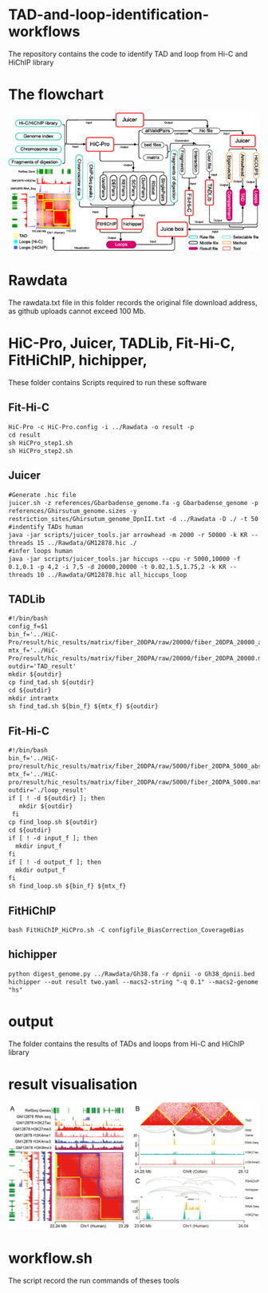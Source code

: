 # TAD-and-loop-identification-workflows
The repository contains the code to identify TAD and loop from Hi-C and HiChIP library
# The flowchart
![image](workflow/workflow.png)
# Rawdata
The rawdata.txt file in this folder records the original file download address, as github uploads cannot exceed 100 Mb.
# HiC-Pro, Juicer, TADLib, Fit-Hi-C, FitHiChIP, hichipper, 
These folder contains Scripts required to run these software
## Fit-Hi-C
```shell
HiC-Pro -c HiC-Pro.config -i ../Rawdata -o result -p
cd result
sh HiCPro_step1.sh
sh HiCPro_step2.sh
```
## Juicer
``` shell
#Generate .hic file
juicer.sh -z references/Gbarbadense_genome.fa -g Gbarbadense_genome -p references/Ghirsutum_genome.sizes -y restriction_sites/Ghirsutum_genome_DpnII.txt -d ../Rawdata -D ./ -t 50
#indentify TADs human
java -jar scripts/juicer_tools.jar arrowhead -m 2000 -r 50000 -k KR --threads 15 ../Rawdata/GM12878.hic ./
#infer loops human
java -jar scripts/juicer_tools.jar hiccups --cpu -r 5000,10000 -f 0.1,0.1 -p 4,2 -i 7,5 -d 20000,20000 -t 0.02,1.5,1.75,2 -k KR --threads 10 ../Rawdata/GM12878.hic all_hiccups_loop
```
## TADLib
```
#!/bin/bash
config_f=$1
bin_f='../HiC-Pro/result/hic_results/matrix/fiber_20DPA/raw/20000/fiber_20DPA_20000_abs.bed'
mtx_f='../HiC-Pro/result/hic_results/matrix/fiber_20DPA/raw/20000/fiber_20DPA_20000.matrix'
outdir='TAD_result'
mkdir ${outdir}
cp find_tad.sh ${outdir}
cd ${outdir}
mkdir intramtx
sh find_tad.sh ${bin_f} ${mtx_f} ${outdir}
```
## Fit-Hi-C
```
#!/bin/bash
bin_f='../HiC-pro/result/hic_results/matrix/fiber_20DPA/raw/5000/fiber_20DPA_5000_abs.bed'
mtx_f='../HiC-pro/result/hic_results/matrix/fiber_20DPA/raw/5000/fiber_20DPA_5000.matrix'
outdir='./loop_result'
if [ ! -d ${outdir} ]; then
   mkdir ${outdir}
 fi
cp find_loop.sh ${outdir}
cd ${outdir}
if [ ! -d input_f ]; then
  mkdir input_f
fi
if [ ! -d output_f ]; then
  mkdir output_f
fi 
sh find_loop.sh ${bin_f} ${mtx_f}
```
## FitHiChIP
```
bash FitHiChIP_HiCPro.sh -C configfile_BiasCorrection_CoverageBias
```
## hichipper
```
python digest_genome.py ../Rawdata/Gh38.fa -r dpnii -o Gh38_dpnii.bed
hichipper --out result two.yaml --macs2-string "-q 0.1" --macs2-genome "hs"
```
# output
The folder contains the results of TADs and loops from Hi-C and HiChIP library
# result visualisation
![image](graphs/result.png)
# workflow.sh
The script record the run commands of theses tools
